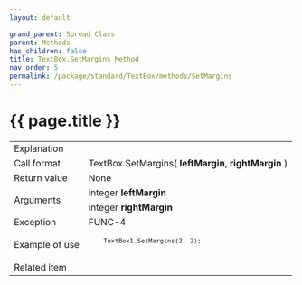 ```yaml
---
layout: default

grand_parent: Spread Class
parent: Methods
has_children: false
title: TextBox.SetMargins Method
nav_order: 5
permalink: /package/standard/TextBox/methods/SetMargins
---
```

# {{ page.title }}

<table>
  <tr>
    <td>Explanation</td>
    <td colspan="2"></td>
  </tr>
  <tr>
    <td>Call format</td>
    <td colspan="2">TextBox.SetMargins( <b>leftMargin</b>, <b>rightMargin</b> )</td>
  </tr>
  <tr>
    <td>Return value</td>
    <td colspan="2">None</td>
  </tr>  
  <tr>
    <td rowspan="2">Arguments</td>
    <td>integer <b>leftMargin</b></td>
    <td></td>
  </tr>
  <tr>
    <td>integer <b>rightMargin</b></td>
    <td></td>
  </tr>
  <tr>
    <td>Exception</td>
    <td>FUNC-4</td>
    <td></td>
  </tr>
  <tr>
    <td>Example of use</td>
    <td colspan="2"><code><pre>
    TextBox1.SetMargins(2, 2);
    </pre></code></td>
  </tr>
  <tr>
    <td>Related item</td>
    <td colspan="2"></td>
  </tr>
</table>



